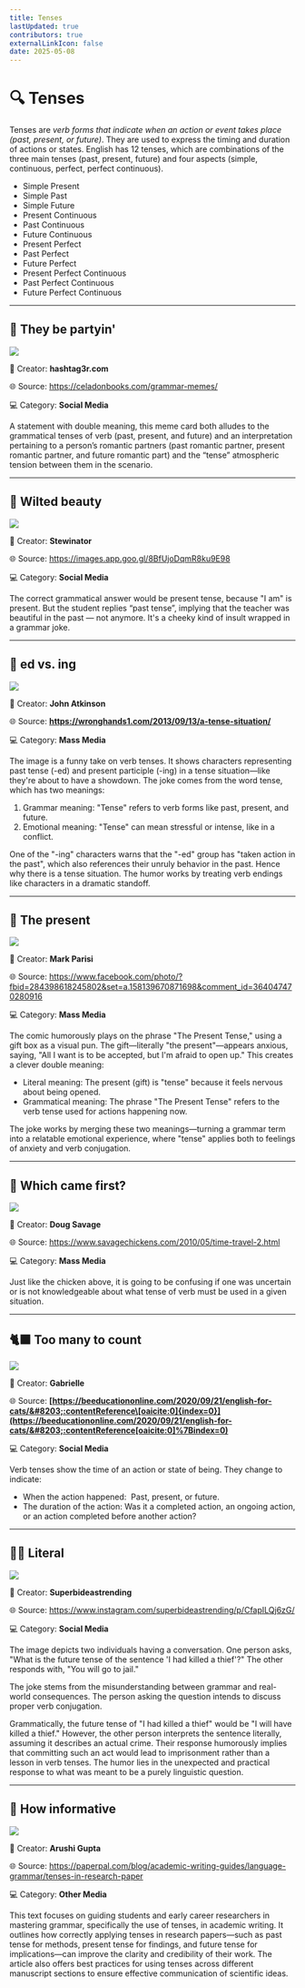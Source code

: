 ```yaml
---
title: Tenses
lastUpdated: true
contributors: true
externalLinkIcon: false
date: 2025-05-08
---
```

# **🔍 Tenses**

Tenses are *verb forms that indicate when an action or event takes place (past, present, or future)*. They are used to express the timing and duration of actions or states. English has 12 tenses, which are combinations of the three main tenses (past, present, future) and four aspects (simple, continuous, perfect, perfect continuous).

* Simple Present
* S﻿imple Past
* S﻿imple Future
* P﻿resent Continuous
* P﻿ast Continuous
* F﻿uture Continuous
* P﻿resent Perfect
* P﻿ast Perfect
* F﻿uture Perfect
* P﻿resent Perfect Continuous
* P﻿ast Perfect Continuous
* F﻿uture Perfect Continuous

- - -

## 🎉 They be partyin'

![](https://celadonbooks.com/wp-content/uploads/2019/06/grammar-memes-tense.jpg)

👥 Creator: **hashtag3r.com**

🌐 S﻿ource: <https://celadonbooks.com/grammar-memes/>

💻 Category: **Social Media**

A statement with double meaning, this meme card both alludes to the grammatical tenses of verb (past, present, and future) and an interpretation pertaining to a person’s romantic partners (past romantic partner, present romantic partner, and future romantic part) and the “tense” atmospheric tension between them in the scenario.

- - -

## 🥀 Wilted beauty

![](https://i.redd.it/zuvr6d5a56n21.jpg)

👥 Creator: **Stewinator**

🌐 S﻿ource: <https://images.app.goo.gl/8BfUjoDqmR8ku9E98>

💻 Category: **Social Media**

The correct grammatical answer would be present tense, because "I am" is present. But the student replies “past tense”, implying that the teacher was beautiful in the past — not anymore. It's a cheeky kind of insult wrapped in a grammar joke.

- - -

## 🥊 e﻿d vs. ing

![](https://wronghands1.com/wp-content/uploads/2013/09/a-tense-situation.jpg)

👥 Creator: **John Atkinson**

🌐 S﻿ource: **<https://wronghands1.com/2013/09/13/a-tense-situation/>**[](https://images.app.goo.gl/8BfUjoDqmR8ku9E98)

💻 Category: **Mass Media**

The image is a funny take on verb tenses. It shows characters representing past tense (-ed) and present participle (-ing) in a tense situation—like they're about to have a showdown. The joke comes from the word tense, which has two meanings:

1. Grammar meaning: "Tense" refers to verb forms like past, present, and future.
2. Emotional meaning: "Tense" can mean stressful or intense, like in a conflict.

One of the "-ing" characters warns that the "-ed" group has "taken action in the past", which also references their unruly behavior in the past. Hence why there is a tense situation. The humor works by treating verb endings like characters in a dramatic standoff.

- - -

## 🎁 T﻿he present

![](https://scontent.fmnl16-1.fna.fbcdn.net/v/t39.30808-6/461679491_8941805752505002_3656648097971003107_n.jpg?_nc_cat=104&ccb=1-7&_nc_sid=0b6b33&_nc_eui2=AeGVuBDyX81ZwLRt5e36O5BM9ZaJnZ-Q0Mv1lomdn5DQy1gCClgkI5ZzHXIhn3ziOtaitZycP-HCdmSSZCqvJYRC&_nc_ohc=2g0PJTHWdxMQ7kNvwE1Irf9&_nc_oc=AdmnpMP7VHQSLPhIJWvkXPAY6g8oEXatu6yC23J33QoPx8a2Ydpx75P7aXR9wlINbz8&_nc_zt=23&_nc_ht=scontent.fmnl16-1.fna&_nc_gid=oIKMzSCVVwbKs9LWkjzYXw&oh=00_AfKsjm-hQSRXi_H8dFpcaTi24byCQz4Pr12HpWIT41XJmw&oe=6821F3CC)

👥 Creator: **Mark Parisi**

🌐 S﻿ource: <https://www.facebook.com/photo/?fbid=284398618245802&set=a.158139670871698&comment_id=364047470280916>[](https://images.app.goo.gl/8BfUjoDqmR8ku9E98)

💻 Category: **Mass Media**

The comic humorously plays on the phrase "The Present Tense," using a gift box as a visual pun. The gift—literally "the present"—appears anxious, saying, "All I want is to be accepted, but I'm afraid to open up." This creates a clever double meaning:

* Literal meaning: The present (gift) is "tense" because it feels nervous about being opened.
* Grammatical meaning: The phrase "The Present Tense" refers to the verb tense used for actions happening now.

The joke works by merging these two meanings—turning a grammar term into a relatable emotional experience, where "tense" applies both to feelings of anxiety and verb conjugation.

- - -

## 🐔 Which came first?

![](https://www.savagechickens.com/images/chickentimetravel2.jpg)

👥 Creator: **Doug Savage**

🌐 S﻿ource: [](https://www.facebook.com/photo/?fbid=284398618245802&set=a.158139670871698&comment_id=364047470280916)<https://www.savagechickens.com/2010/05/time-travel-2.html>

💻 Category: **Mass Media**

Just like the chicken above, it is going to be confusing if one was uncertain or is not knowledgeable about what tense of verb must be used in a given situation.

- - -

## 🐈‍⬛ Too many to count

![](/media/screenshot-2025-05-08-10.48.03-am.png)

👥 Creator: **Gabrielle**

🌐 S﻿ource: [](https://www.facebook.com/photo/?fbid=284398618245802&set=a.158139670871698&comment_id=364047470280916)[](https://www.savagechickens.com/2010/05/time-travel-2.html)**[https://beeducationonline.com/2020/09/21/english-for-cats/&#8203;:contentReference\[oaicite:0]{index=0}](https://beeducationonline.com/2020/09/21/english-for-cats/&#8203;:contentReference[oaicite:0]%7Bindex=0)**

💻 Category: **Social Media**

Verb tenses show the time of an action or state of being. They change to indicate:

* When the action happened:  Past, present, or future.
* The duration of the action: Was it a completed action, an ongoing action, or an action completed before another action?

- - -

## ⛓️‍💥 L﻿iteral

![](/media/screenshot-2025-05-08-10.51.52-am.png)

👥 Creator: **Superbideastrending**

🌐 S﻿ource: [](https://www.facebook.com/photo/?fbid=284398618245802&set=a.158139670871698&comment_id=364047470280916)<https://www.instagram.com/superbideastrending/p/CfapILQj6zG/>

💻 Category: **Social Media**

The image depicts two individuals having a conversation. One person asks, "What is the future tense of the sentence 'I had killed a thief'?" The other responds with, "You will go to jail."

The joke stems from the misunderstanding between grammar and real-world consequences. The person asking the question intends to discuss proper verb conjugation. 

Grammatically, the future tense of "I had killed a thief" would be "I will have killed a thief." However, the other person interprets the sentence literally, assuming it describes an actual crime. Their response humorously implies that committing such an act would lead to imprisonment rather than a lesson in verb tenses. The humor lies in the unexpected and practical response to what was meant to be a purely linguistic question.

- - -

## 📙 How informative

![](/media/screenshot-2025-05-08-10.57.57-am.png)

👥 Creator: **Arushi Gupta**

🌐 S﻿ource: [](https://www.facebook.com/photo/?fbid=284398618245802&set=a.158139670871698&comment_id=364047470280916)<https://paperpal.com/blog/academic-writing-guides/language-grammar/tenses-in-research-paper>

💻 Category: **Other Media**

This text focuses on guiding students and early career researchers in mastering grammar, specifically the use of tenses, in academic writing. It outlines how correctly applying tenses in research papers—such as past tense for methods, present tense for findings, and future tense for implications—can improve the clarity and credibility of their work. The article also offers best practices for using tenses across different manuscript sections to ensure effective communication of scientific ideas.